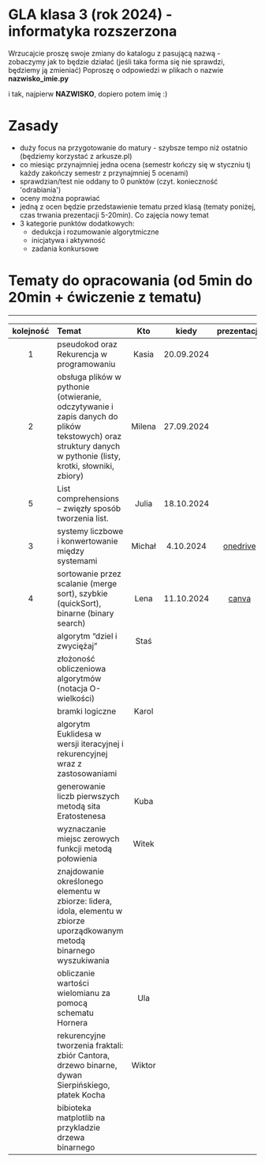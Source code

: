 # GLA klasa 3 (rok 2024) - informatyka rozszerzona 
Wrzucajcie proszę swoje zmiany do katalogu z pasującą nazwą - zobaczymy jak to będzie działać (jeśli taka forma się nie sprawdzi, będziemy ją zmieniać)
Poproszę o odpowiedzi w plikach o nazwie **nazwisko_imie.py** 

i tak, najpierw **NAZWISKO**, dopiero potem imię :)

# Zasady
- duży focus na przygotowanie do matury - szybsze tempo niż ostatnio (będziemy korzystać z arkusze.pl)
- co miesiąc przynajmniej jedna ocena (semestr kończy się w styczniu tj każdy zakończy semestr z przynajmniej 5 ocenami)
- sprawdzian/test nie oddany to 0 punktów (czyt. konieczność 'odrabiania')
- oceny można poprawiać
- jedną z ocen będzie przedstawienie tematu przed klasą (tematy poniżej, czas trwania prezentacji 5-20min). Co zajęcia nowy temat
- 3 kategorie punktów dodatkowych:
    - dedukcja i rozumowanie algorytmiczne
    - inicjatywa i aktywność
    - zadania konkursowe
  
# Tematy do opracowania (od 5min do 20min + ćwiczenie z tematu)
---------
| kolejność    | Temat                                                                                                                      | Kto                       | kiedy                            | prezentacja |
| :---:        | :----------------                                                                                                          | :------:                  | :----:                           | :-----:     |
| 1 | pseudokod oraz Rekurencja w programowaniu                                                                                  |   Kasia                   | 20.09.2024                       |             |
| 2 | obsługa plików w pythonie (otwieranie, odczytywanie i zapis danych do plików tekstowych) oraz struktury danych w pythonie (listy, krotki, słowniki, zbiory)|    Milena  |  27.09.2024     |             |
| 5 | List comprehensions – zwięzły sposób tworzenia list.                                                                       |   Julia                   |        18.10.2024                |             |
| 3 | systemy liczbowe i konwertowanie między systemami                                                                          |   Michał                  |        4.10.2024                 |  [onedrive](https://1drv.ms/p/s!Ahvhmcr-0MY8a0kMlTxvv3C9EAM?e=1avMFs)           |   
| 4 | sortowanie przez scalanie (merge sort), szybkie (quickSort), binarne (binary search)                                       |   Lena                    |        11.10.2024                |  [canva](https://www.canva.com/design/DAGTFwjdFis/etFXKeiS_rPjNesLSUrepw/view?utm_content=DAGTFwjdFis&utm_campaign=designshare&utm_medium=link&utm_source=editor)           |
|              | algorytm “dziel i zwyciężaj”                                                                                               |   Staś                    |                                  |             |
|              | złożoność obliczeniowa algorytmów (notacja O-wielkości)                                                                    |                           |                                  |             |
|              | bramki logiczne                                                                                                            |   Karol                   |                                  |             |
|              | algorytm Euklidesa w wersji iteracyjnej i rekurencyjnej wraz z zastosowaniami                                              |                           |                                  |             |
|              | generowanie liczb pierwszych metodą sita Eratostenesa                                                                      |   Kuba                    |                                  |             |
|              | wyznaczanie miejsc zerowych funkcji metodą połowienia                                                                      |   Witek                   |                                  |             |
|              | znajdowanie określonego elementu w zbiorze: lidera, idola, elementu w zbiorze uporządkowanym metodą binarnego wyszukiwania |                           |                                  |             |
|              | obliczanie wartości wielomianu za pomocą schematu Hornera                                                                  |   Ula                     |                                  |             |
|              | rekurencyjne tworzenia fraktali: zbiór Cantora, drzewo binarne, dywan Sierpińskiego, płatek Kocha                          |   Wiktor                  |                                  |             |
|              | bibioteka matplotlib na przykladzie drzewa binarnego                                                                       |                           |                                  |             |



      
